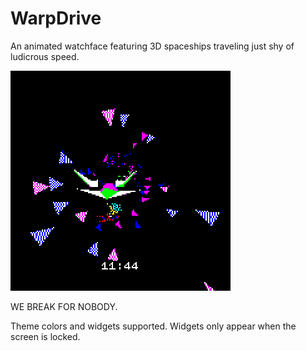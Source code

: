 # WarpDrive

An animated watchface featuring 3D spaceships traveling just shy of ludicrous speed.

![](warpdrive.gif)

WE BREAK FOR NOBODY.

Theme colors and widgets supported. Widgets only appear when the screen is locked.